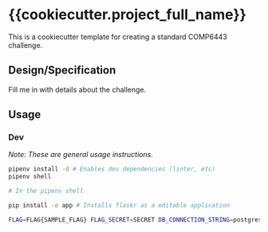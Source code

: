 # {{cookiecutter.project_full_name}}

This is a cookiecutter template for creating a standard COMP6443 challenge.

## Design/Specification

Fill me in with details about the challenge.

## Usage

### Dev

*Note: These are general usage instructions.*

```bash
pipenv install -d # Enables dev dependencies (linter, etc) 
pipenv shell

# In the pipenv shell

pip install -e app # Installs flaskr as a editable application

FLAG=FLAG{SAMPLE_FLAG} FLAG_SECRET=SECRET DB_CONNECTION_STRING=postgresql://user:pass@host/database python run.py
```
